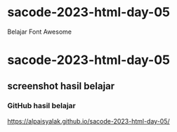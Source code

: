 # sacode-2023-html-day-05
Belajar Font Awesome

# sacode-2023-html-day-05

## screenshot hasil belajar

### GitHub hasil belajar
 https://alpaisyalak.github.io/sacode-2023-html-day-05/